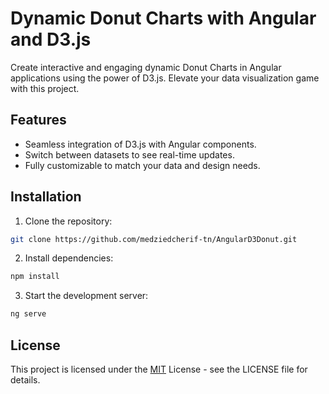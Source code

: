 # Dynamic Donut Charts with Angular and D3.js

Create interactive and engaging dynamic Donut Charts in Angular applications using the power of D3.js. Elevate your data visualization game with this project.

## Features

- Seamless integration of D3.js with Angular components.
- Switch between datasets to see real-time updates.
- Fully customizable to match your data and design needs.

## Installation

1. Clone the repository:

```sh
git clone https://github.com/medziedcherif-tn/AngularD3Donut.git
```

2. Install dependencies:

```sh
npm install
```


3. Start the development server:

```sh
ng serve
```









## License

This project is licensed under the [MIT](https://choosealicense.com/licenses/mit/) License - see the LICENSE file for details.


